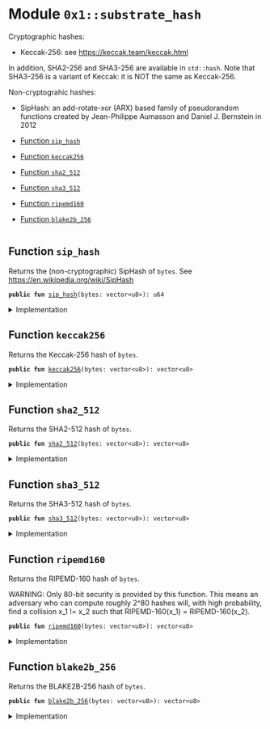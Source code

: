 
<a name="0x1_substrate_hash"></a>

# Module `0x1::substrate_hash`

Cryptographic hashes:
- Keccak-256: see https://keccak.team/keccak.html

In addition, SHA2-256 and SHA3-256 are available in <code>std::hash</code>. Note that SHA3-256 is a variant of Keccak: it is
NOT the same as Keccak-256.

Non-cryptograhic hashes:
- SipHash: an add-rotate-xor (ARX) based family of pseudorandom functions created by Jean-Philippe Aumasson and Daniel J. Bernstein in 2012


-  [Function `sip_hash`](#0x1_substrate_hash_sip_hash)
-  [Function `keccak256`](#0x1_substrate_hash_keccak256)
-  [Function `sha2_512`](#0x1_substrate_hash_sha2_512)
-  [Function `sha3_512`](#0x1_substrate_hash_sha3_512)
-  [Function `ripemd160`](#0x1_substrate_hash_ripemd160)
-  [Function `blake2b_256`](#0x1_substrate_hash_blake2b_256)


<pre><code></code></pre>



<a name="0x1_substrate_hash_sip_hash"></a>

## Function `sip_hash`

Returns the (non-cryptographic) SipHash of <code>bytes</code>. See https://en.wikipedia.org/wiki/SipHash


<pre><code><b>public</b> <b>fun</b> <a href="substrate_hash.md#0x1_substrate_hash_sip_hash">sip_hash</a>(bytes: vector&lt;u8&gt;): u64
</code></pre>



<details>
<summary>Implementation</summary>


<pre><code><b>native</b> <b>public</b> <b>fun</b> <a href="substrate_hash.md#0x1_substrate_hash_sip_hash">sip_hash</a>(bytes: vector&lt;u8&gt;): u64;
</code></pre>



</details>

<a name="0x1_substrate_hash_keccak256"></a>

## Function `keccak256`

Returns the Keccak-256 hash of <code>bytes</code>.


<pre><code><b>public</b> <b>fun</b> <a href="substrate_hash.md#0x1_substrate_hash_keccak256">keccak256</a>(bytes: vector&lt;u8&gt;): vector&lt;u8&gt;
</code></pre>



<details>
<summary>Implementation</summary>


<pre><code><b>native</b> <b>public</b> <b>fun</b> <a href="substrate_hash.md#0x1_substrate_hash_keccak256">keccak256</a>(bytes: vector&lt;u8&gt;): vector&lt;u8&gt;;
</code></pre>



</details>

<a name="0x1_substrate_hash_sha2_512"></a>

## Function `sha2_512`

Returns the SHA2-512 hash of <code>bytes</code>.


<pre><code><b>public</b> <b>fun</b> <a href="substrate_hash.md#0x1_substrate_hash_sha2_512">sha2_512</a>(bytes: vector&lt;u8&gt;): vector&lt;u8&gt;
</code></pre>



<details>
<summary>Implementation</summary>


<pre><code><b>native</b> <b>public</b> <b>fun</b> <a href="substrate_hash.md#0x1_substrate_hash_sha2_512">sha2_512</a>(bytes: vector&lt;u8&gt;): vector&lt;u8&gt;;
</code></pre>



</details>

<a name="0x1_substrate_hash_sha3_512"></a>

## Function `sha3_512`

Returns the SHA3-512 hash of <code>bytes</code>.


<pre><code><b>public</b> <b>fun</b> <a href="substrate_hash.md#0x1_substrate_hash_sha3_512">sha3_512</a>(bytes: vector&lt;u8&gt;): vector&lt;u8&gt;
</code></pre>



<details>
<summary>Implementation</summary>


<pre><code><b>native</b> <b>public</b> <b>fun</b> <a href="substrate_hash.md#0x1_substrate_hash_sha3_512">sha3_512</a>(bytes: vector&lt;u8&gt;): vector&lt;u8&gt;;
</code></pre>



</details>

<a name="0x1_substrate_hash_ripemd160"></a>

## Function `ripemd160`

Returns the RIPEMD-160 hash of <code>bytes</code>.

WARNING: Only 80-bit security is provided by this function. This means an adversary who can compute roughly 2^80
hashes will, with high probability, find a collision x_1 != x_2 such that RIPEMD-160(x_1) = RIPEMD-160(x_2).


<pre><code><b>public</b> <b>fun</b> <a href="substrate_hash.md#0x1_substrate_hash_ripemd160">ripemd160</a>(bytes: vector&lt;u8&gt;): vector&lt;u8&gt;
</code></pre>



<details>
<summary>Implementation</summary>


<pre><code><b>native</b> <b>public</b> <b>fun</b> <a href="substrate_hash.md#0x1_substrate_hash_ripemd160">ripemd160</a>(bytes: vector&lt;u8&gt;): vector&lt;u8&gt;;
</code></pre>



</details>

<a name="0x1_substrate_hash_blake2b_256"></a>

## Function `blake2b_256`

Returns the BLAKE2B-256 hash of <code>bytes</code>.


<pre><code><b>public</b> <b>fun</b> <a href="substrate_hash.md#0x1_substrate_hash_blake2b_256">blake2b_256</a>(bytes: vector&lt;u8&gt;): vector&lt;u8&gt;
</code></pre>



<details>
<summary>Implementation</summary>


<pre><code><b>native</b> <b>public</b> <b>fun</b> <a href="substrate_hash.md#0x1_substrate_hash_blake2b_256">blake2b_256</a>(bytes: vector&lt;u8&gt;): vector&lt;u8&gt;;
</code></pre>



</details>

